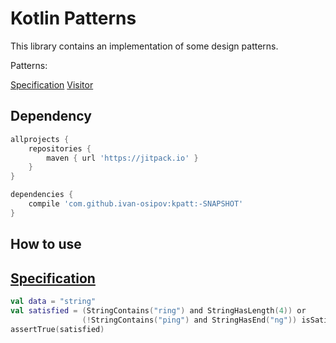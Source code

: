 # Kotlin Patterns #

This library contains an implementation of some design patterns.

Patterns:

[Specification](#specification)
[Visitor](/src/main/kotlin/kpatt/Visitor.kt)


## Dependency ##

```groovy
allprojects {
    repositories {
        maven { url 'https://jitpack.io' }
    }
}

dependencies {
    compile 'com.github.ivan-osipov:kpatt:-SNAPSHOT'
}
```


## How to use ##

[Specification](/src/main/kotlin/kpatt/Specification.kt)
--------

```kotlin
val data = "string"
val satisfied = (StringContains("ring") and StringHasLength(4)) or
                (!StringContains("ping") and StringHasEnd("ng")) isSatisfiedBy data
assertTrue(satisfied)
```
